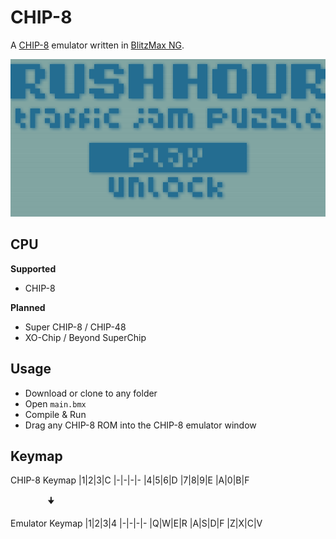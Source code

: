 # CHIP-8
A [CHIP-8](https://en.wikipedia.org/wiki/CHIP-8) emulator written in [BlitzMax NG](https://blitzmax.org/).

![Title Image](https://github.com/Hezkore/chip8/blob/master/demo.png)

## CPU
**Supported**
* CHIP-8

**Planned**
* Super CHIP-8 / CHIP-48
* XO-Chip / Beyond SuperChip

## Usage
* Download or clone to any folder
* Open `main.bmx`
* Compile & Run
* Drag any CHIP-8 ROM into the CHIP-8 emulator window

## Keymap
CHIP-8 Keymap
|1|2|3|C
|-|-|-|-
|4|5|6|D
|7|8|9|E
|A|0|B|F

&nbsp;&nbsp;&nbsp;&nbsp;&nbsp;&nbsp;&nbsp;&nbsp;&nbsp;&nbsp;&nbsp;&nbsp;&nbsp;&nbsp;&nbsp;🠋

Emulator Keymap
|1|2|3|4
|-|-|-|-
|Q|W|E|R
|A|S|D|F
|Z|X|C|V
